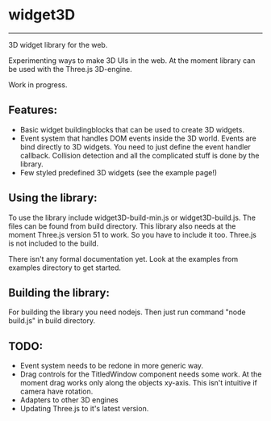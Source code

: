 widget3D
=======
-------

3D widget library for the web.

Experimenting ways to make 3D UIs in the web. At the moment library can be used with the Three.js 3D-engine.

Work in progress.

Features:
-------
* Basic widget buildingblocks that can be used to create 3D widgets.
* Event system that handles DOM events inside the 3D world. Events are bind directly to 3D widgets.
You need to just define the event handler callback. Collision detection and all the complicated stuff is done by the library.
* Few styled predefined 3D widgets (see the example page!)


Using the library:
-------

To use the library include widget3D-build-min.js or widget3D-build.js. The files can be found from build directory.
This library also needs at the moment Three.js version 51 to work. So you have to include it too.
Three.js is not included to the build.

There isn't any formal documentation yet. Look at the examples from examples directory to get started.

Building the library:
-------

For building the library you need nodejs. Then just run command "node build.js" in build directory.

TODO:
-------
* Event system needs to be redone in more generic way.
* Drag controls for the TitledWindow component needs some work. At the moment drag works only along the objects xy-axis.
This isn't intuitive if camera have rotation.
* Adapters to other 3D engines
* Updating Three.js to it's latest version.